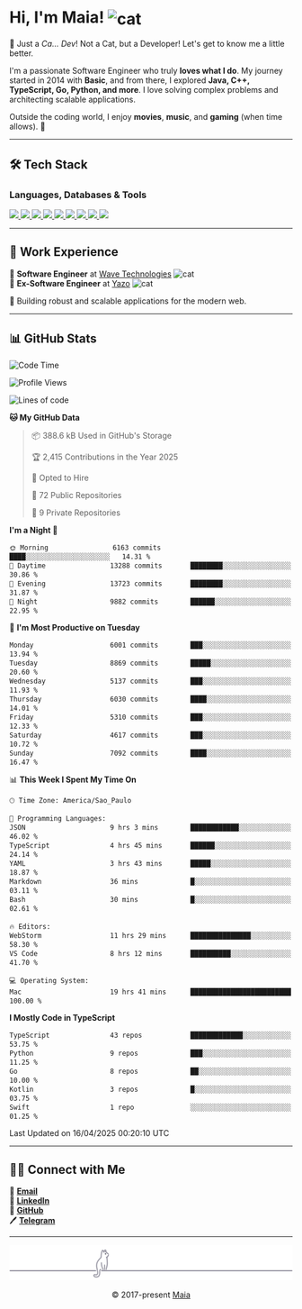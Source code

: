 <h1 align="left">Hi, I'm Maia! 
<img src="https://emojis.slackmojis.com/emojis/images/1643509834/36299/black-cat.gif?1643509834" width="50" height="60" align="center" alt="cat"/>
</h1>

🎩 Just a *Ca... Dev*! Not a Cat, but a Developer! Let's get to know me a little better.

I'm a passionate Software Engineer who truly **loves what I do**. My journey started in 2014 with **Basic**, and from there, I explored **Java, C++, TypeScript, Go, Python, and more**. I love solving complex problems and architecting scalable applications.

Outside the coding world, I enjoy **movies**, **music**, and **gaming** (when time allows). 🚀

---

## 🛠️ Tech Stack

### Languages, Databases & Tools
<p>
  <a href="https://www.typescriptlang.org">
    <img src="https://skillicons.dev/icons?i=ts" />
  </a>
  <a href="https://go.dev">
    <img src="https://skillicons.dev/icons?i=go" />
  </a>
  <a href="https://www.python.org">
    <img src="https://skillicons.dev/icons?i=python" />
  </a>
  <a href="https://gradle.org">
    <img src="https://skillicons.dev/icons?i=gradle" />
  </a>
  <a href="https://redis.io">
    <img src="https://skillicons.dev/icons?i=redis" />
  </a>
  <a href="https://www.mongodb.com">
    <img src="https://skillicons.dev/icons?i=mongodb" />
  </a>
  <a href="https://nodejs.org">
    <img src="https://skillicons.dev/icons?i=nodejs" />
  </a>
  <a href="https://www.javascript.com">
    <img src="https://skillicons.dev/icons?i=js" />
  </a>
  <a href="https://www.docker.com">
    <img src="https://skillicons.dev/icons?i=docker" />
  </a>
</p>

---

## 💼 Work Experience

🔹 **Software Engineer** at [Wave Technologies](https://www.linkedin.com/company/wave-technologies-oficial/)   <img src="https://media.giphy.com/media/WUlplcMpOCEmTGBtBW/giphy.gif" width="30" alt="cat"> <br>
🔹 **Ex-Software Engineer** at [Yazo](https://yazo.com.br/) <img src="https://media.giphy.com/media/WUlplcMpOCEmTGBtBW/giphy.gif" width="30" alt="cat"> <br>

🚀 Building robust and scalable applications for the modern web.

---

## 📊 GitHub Stats

<!--START_SECTION:waka-->
![Code Time](http://img.shields.io/badge/Code%20Time-5%2C771%20hrs%2022%20mins-blue)

![Profile Views](http://img.shields.io/badge/Profile%20Views-0-blue)

![Lines of code](https://img.shields.io/badge/From%20Hello%20World%20I%27ve%20Written-9.0%20million%20lines%20of%20code-blue)

**🐱 My GitHub Data** 

> 📦 388.6 kB Used in GitHub's Storage 
 > 
> 🏆 2,415 Contributions in the Year 2025
 > 
> 💼 Opted to Hire
 > 
> 📜 72 Public Repositories 
 > 
> 🔑 9 Private Repositories 
 > 
**I'm a Night 🦉** 

```text
🌞 Morning                6163 commits        ████░░░░░░░░░░░░░░░░░░░░░   14.31 % 
🌆 Daytime                13288 commits       ████████░░░░░░░░░░░░░░░░░   30.86 % 
🌃 Evening                13723 commits       ████████░░░░░░░░░░░░░░░░░   31.87 % 
🌙 Night                  9882 commits        ██████░░░░░░░░░░░░░░░░░░░   22.95 % 
```
📅 **I'm Most Productive on Tuesday** 

```text
Monday                   6001 commits        ███░░░░░░░░░░░░░░░░░░░░░░   13.94 % 
Tuesday                  8869 commits        █████░░░░░░░░░░░░░░░░░░░░   20.60 % 
Wednesday                5137 commits        ███░░░░░░░░░░░░░░░░░░░░░░   11.93 % 
Thursday                 6030 commits        ████░░░░░░░░░░░░░░░░░░░░░   14.01 % 
Friday                   5310 commits        ███░░░░░░░░░░░░░░░░░░░░░░   12.33 % 
Saturday                 4617 commits        ███░░░░░░░░░░░░░░░░░░░░░░   10.72 % 
Sunday                   7092 commits        ████░░░░░░░░░░░░░░░░░░░░░   16.47 % 
```


📊 **This Week I Spent My Time On** 

```text
🕑︎ Time Zone: America/Sao_Paulo

💬 Programming Languages: 
JSON                     9 hrs 3 mins        ████████████░░░░░░░░░░░░░   46.02 % 
TypeScript               4 hrs 45 mins       ██████░░░░░░░░░░░░░░░░░░░   24.14 % 
YAML                     3 hrs 43 mins       █████░░░░░░░░░░░░░░░░░░░░   18.87 % 
Markdown                 36 mins             █░░░░░░░░░░░░░░░░░░░░░░░░   03.11 % 
Bash                     30 mins             █░░░░░░░░░░░░░░░░░░░░░░░░   02.61 % 

🔥 Editors: 
WebStorm                 11 hrs 29 mins      ███████████████░░░░░░░░░░   58.30 % 
VS Code                  8 hrs 12 mins       ██████████░░░░░░░░░░░░░░░   41.70 % 

💻 Operating System: 
Mac                      19 hrs 41 mins      █████████████████████████   100.00 % 
```

**I Mostly Code in TypeScript** 

```text
TypeScript               43 repos            █████████████░░░░░░░░░░░░   53.75 % 
Python                   9 repos             ███░░░░░░░░░░░░░░░░░░░░░░   11.25 % 
Go                       8 repos             ██░░░░░░░░░░░░░░░░░░░░░░░   10.00 % 
Kotlin                   3 repos             █░░░░░░░░░░░░░░░░░░░░░░░░   03.75 % 
Swift                    1 repo              ░░░░░░░░░░░░░░░░░░░░░░░░░   01.25 % 
```




 Last Updated on 16/04/2025 00:20:10 UTC
<!--END_SECTION:waka-->

---

## 👯‍👨 Connect with Me
📧 **[Email](mailto:gabrielmaialva33@gmail.com)**  
🔗 **[LinkedIn](https://www.linkedin.com/in/gabriel-maia-183984239)**  
🐙 **[GitHub](https://github.com/gabrielmaialva33)**  
🖊 **[Telegram](https://t.me/sr_mrootx)**

---

<p align="center"><img src="https://raw.githubusercontent.com/gabrielmaialva33/gabrielmaialva33/master/assets/gray0_ctp_on_line.svg?sanitize=true" /></p>
<p align="center">&copy; 2017-present <a href="https://github.com/gabrielmaialva33/" target="_blank">Maia</a></p>
